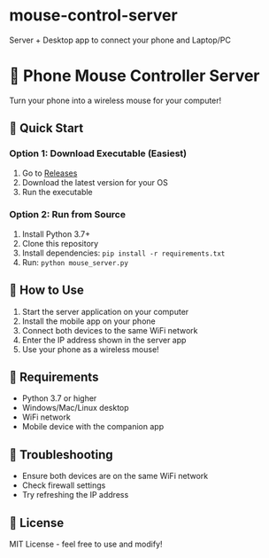 # mouse-control-server

Server + Desktop app to connect your phone and Laptop/PC

# 📱 Phone Mouse Controller Server

Turn your phone into a wireless mouse for your computer!

## 🚀 Quick Start

### Option 1: Download Executable (Easiest)

1. Go to [Releases](https://github.com/YOURUSERNAME/phone-mouse-controller/releases)
2. Download the latest version for your OS
3. Run the executable

### Option 2: Run from Source

1. Install Python 3.7+
2. Clone this repository
3. Install dependencies: `pip install -r requirements.txt`
4. Run: `python mouse_server.py`

## 📖 How to Use

1. Start the server application on your computer
2. Install the mobile app on your phone
3. Connect both devices to the same WiFi network
4. Enter the IP address shown in the server app
5. Use your phone as a wireless mouse!

## 🔧 Requirements

- Python 3.7 or higher
- Windows/Mac/Linux desktop
- WiFi network
- Mobile device with the companion app

## 🐛 Troubleshooting

- Ensure both devices are on the same WiFi network
- Check firewall settings
- Try refreshing the IP address

## 📄 License

MIT License - feel free to use and modify!
